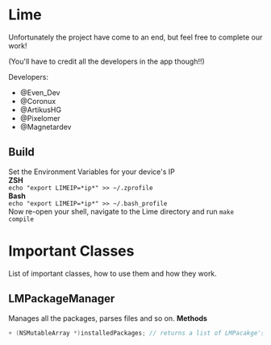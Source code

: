 # Lime
Unfortunately the project have come to an end, 
but feel free to complete our work!

(You'll have to credit all the developers in the app though!!)

Developers:
- @Even_Dev
- @Coronux
- @ArtikusHG
- @Pixelomer
- @Magnetardev

## Build
Set the Environment Variables for your device's IP  
**ZSH**  
```echo "export LIMEIP=*ip*" >> ~/.zprofile```  
**Bash**  
```echo "export LIMEIP=*ip*" >> ~/.bash_profile```  
Now re-open your shell, navigate to the Lime directory and run ```make compile```

# Important Classes
List of important classes, how to use them and how they work.

## LMPackageManager
Manages all the packages, parses files and so on.
**Methods**
```objectivec
+ (NSMutableArray *)installedPackages; // returns a list of LMPacakge's with all installed packages
```
